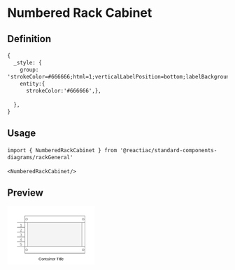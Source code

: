 # Numbered Rack Cabinet

## Definition

```
{
  _style: {
    group: 'strokeColor=#666666;html=1;verticalLabelPosition=bottom;labelBackgroundColor=#ffffff;verticalAlign=top;outlineConnect=0;shadow=0;dashed=0;shape=mxgraph.rackGeneral.rackCabinet3;fillColor2=#f4f4f4;container=1;collapsible=0;childLayout=rack;allowGaps=1;marginLeft=33;marginRight=9;marginTop=21;marginBottom=22;textColor=#666666;numDisp=ascend;',
    entity:{
      strokeColor:'#666666',},
    
  },
}
```

## Usage

```
import { NumberedRackCabinet } from '@reactiac/standard-components-diagrams/rackGeneral'

<NumberedRackCabinet/>
```

## Preview

<img src="./numbered-rack-cabinet.png" width="200"/>
